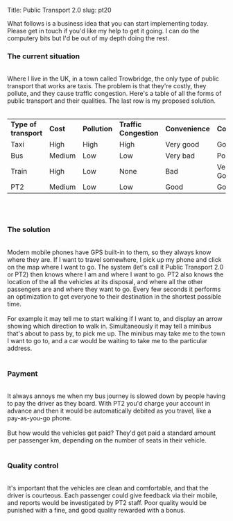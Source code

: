 Title: Public Transport 2.0
slug: pt20

<div>What follows is a business idea that you can start implementing today. Please get in touch if you'd like my help to get it going. I can do the computery bits but I'd be out of my depth doing the rest.<br>
</div>
<h3>The current situation</h3>
<br>
Where I live in the UK, in a town called Trowbridge, the only type of public transport that works are taxis. The problem is that they're costly, they pollute, and they cause traffic congestion. Here's a table of all the forms of public transport and their qualities. The last row is my proposed solution.<br>
<br>
<table align="bottom" cellpadding="3" width="100%">
<tbody>
<tr>
<td width="11%"><b>Type of transport</b><br>
</td>
<td width="11%"><b>Cost</b><br>
</td>
<td width="11%"><b>Pollution</b><br>
</td>
<td width="11%"><b>Traffic Congestion</b><br>
</td>
<td width="11%"><b>Convenience</b><br>
</td>
<td width="11%"><b>Comfort</b><br>
</td>
<td width="11%"><b>Speed</b><br>
</td>
<td width="11%"><b>Customer Service</b><br>
</td>
<td width="11%"><b>Reliability</b><br>
</td>
</tr>
<tr>
<td width="11%">Taxi</td>
<td width="11%">High</td>
<td width="11%">High</td>
<td width="11%">High</td>
<td width="11%">Very good</td>
<td width="11%">Good</td>
<td width="11%">High</td>
<td width="11%">Good</td>
<td width="11%">Good</td>
</tr>
<tr>
<td width="11%">Bus</td>
<td width="11%">Medium</td>
<td width="11%">Low</td>
<td width="11%">Low</td>
<td width="11%">Very bad</td>
<td width="11%">Poor</td>
<td width="11%">Low</td>
<td width="11%">Poor</td>
<td width="11%">Very poor</td>
</tr>
<tr>
<td width="11%">Train</td>
<td width="11%">High</td>
<td width="11%">Low</td>
<td width="11%">None</td>
<td width="11%">Bad</td>
<td width="11%">Very Good</td>
<td width="11%">High</td>
<td width="11%">Poor</td>
<td width="11%">Poor</td>
</tr>
<tr>
<td width="11%">PT2</td>
<td width="11%">Medium</td>
<td width="11%">Low</td>
<td width="11%">Low</td>
<td width="11%">Good</td>
<td width="11%">Good</td>
<td width="11%">High</td>
<td width="11%">Good</td>
<td width="11%">Good</td>
</tr>
</tbody>
</table>
<br>
<br>
<h3>The solution</h3>
<br>
Modern mobile phones have GPS built-in to them, so they always know where they are. If I want to travel somewhere, I pick up my phone and click on the map where I want to go. The system (let's call it Public Transport 2.0 or PT2) then knows where I am and where I want to go. PT2 also knows the location of the all the vehicles at its disposal, and where all the other passengers are and where they want to go. Every few seconds it performs an optimization to get everyone to their destination in the shortest possible time.<br>
<br>
For example it may tell me to start walking if I want to, and display an arrow showing which direction to walk in. Simultaneously it may tell a minibus that's about to pass by, to pick me up. The minibus may take me to the town I want to go to, and a car would be waiting to take me to the particular address.<br>
<br>
<h3>Payment</h3>
<br>
It always annoys me when my bus journey is slowed down by people having to pay the driver as they board. With PT2 you'd charge your account in advance and then it would be automatically debited as you travel, like a pay-as-you-go phone.<br>
<br>
But how would the vehicles get paid? They'd get paid a standard amount per passenger km, depending on the number of seats in their vehicle.<br>
<br>
<h3>Quality control</h3>
<br>
It's important that the vehicles are clean and comfortable, and that the driver is courteous. Each passenger could give feedback via their mobile, and reports would be investigated by PT2 staff. Poor quality would be punished with a fine, and good quality rewarded with a bonus.
